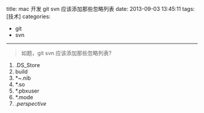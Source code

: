 title: mac 开发 git svn 应该添加那些忽略列表
date: 2013-09-03 13:45:11
tags: [技术]
categories: 
- git
- svn
---
>如题，git svn 应该添加那些忽略列表?
<!-- more -->

1. .DS_Store
2. build
3. *~.nib
4. *.so
5. *.pbxuser
6. *.mode
7. *.perspective*

